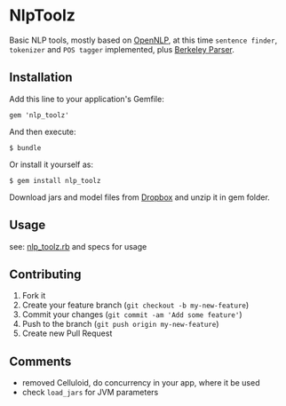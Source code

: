 # NlpToolz

Basic NLP tools, mostly based on [OpenNLP](http://opennlp.apache.org), at this time `sentence finder`, `tokenizer` and `POS tagger` implemented, plus [Berkeley Parser](http://code.google.com/p/berkeleyparser/).

## Installation

Add this line to your application's Gemfile:

    gem 'nlp_toolz'

And then execute:

    $ bundle

Or install it yourself as:

    $ gem install nlp_toolz

Download jars and model files from [Dropbox](https://www.dropbox.com/sh/1layyjgf5h0wwi3/s2SHAnfVhs) and unzip it in gem folder.

## Usage

see: [nlp_toolz.rb](https://github.com/LeFnord/nlp_toolz/blob/master/lib/nlp_toolz.rb) and specs for usage

## Contributing

1. Fork it
2. Create your feature branch (`git checkout -b my-new-feature`)
3. Commit your changes (`git commit -am 'Add some feature'`)
4. Push to the branch (`git push origin my-new-feature`)
5. Create new Pull Request

## Comments

- removed Celluloid, do concurrency in your app, where it be used
- check `load_jars` for JVM parameters


